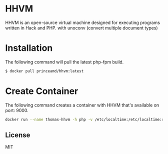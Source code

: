 # HHVM 

HHVM is an open-source virtual machine designed for executing programs written in Hack and PHP.
with unoconv (convert multiple document types)

# Installation
The following command will pull the latest php-fpm build.
```sh
$ docker pull princeamd/hhvm:latest
```
# Create Container
The following command creates a container with HHVM that's available on port: 9000.
```sh
docker run --name thomas-hhvm -h php -v /etc/localtime:/etc/localtime:ro -d princeamd/hhvm:latest
```
License
---
MIT
